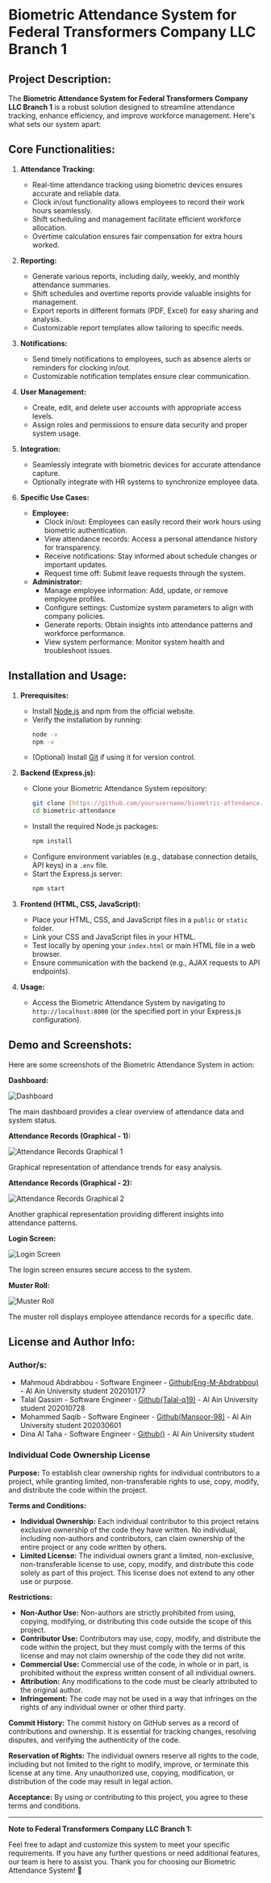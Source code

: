 # Biometric Attendance System for Federal Transformers Company LLC Branch 1

## Project Description:

The **Biometric Attendance System for Federal Transformers Company LLC Branch 1** is a robust solution designed to streamline attendance tracking, enhance efficiency, and improve workforce management. Here's what sets our system apart:

## Core Functionalities:

1.  **Attendance Tracking:**
    * Real-time attendance tracking using biometric devices ensures accurate and reliable data.
    * Clock in/out functionality allows employees to record their work hours seamlessly.
    * Shift scheduling and management facilitate efficient workforce allocation.
    * Overtime calculation ensures fair compensation for extra hours worked.

2.  **Reporting:**
    * Generate various reports, including daily, weekly, and monthly attendance summaries.
    * Shift schedules and overtime reports provide valuable insights for management.
    * Export reports in different formats (PDF, Excel) for easy sharing and analysis.
    * Customizable report templates allow tailoring to specific needs.

3.  **Notifications:**
    * Send timely notifications to employees, such as absence alerts or reminders for clocking in/out.
    * Customizable notification templates ensure clear communication.

4.  **User Management:**
    * Create, edit, and delete user accounts with appropriate access levels.
    * Assign roles and permissions to ensure data security and proper system usage.

5.  **Integration:**
    * Seamlessly integrate with biometric devices for accurate attendance capture.
    * Optionally integrate with HR systems to synchronize employee data.

6.  **Specific Use Cases:**
    * **Employee:**
        * Clock in/out: Employees can easily record their work hours using biometric authentication.
        * View attendance records: Access a personal attendance history for transparency.
        * Receive notifications: Stay informed about schedule changes or important updates.
        * Request time off: Submit leave requests through the system.
    * **Administrator:**
        * Manage employee information: Add, update, or remove employee profiles.
        * Configure settings: Customize system parameters to align with company policies.
        * Generate reports: Obtain insights into attendance patterns and workforce performance.
        * View system performance: Monitor system health and troubleshoot issues.

## Installation and Usage:

1.  **Prerequisites:**
    * Install [Node.js](https://nodejs.org/) and npm from the official website.
    * Verify the installation by running:
        ```bash
        node -v
        npm -v
        ```
    * (Optional) Install [Git](https://git-scm.com/) if using it for version control.

2.  **Backend (Express.js):**
    * Clone your Biometric Attendance System repository:
        ```bash
        git clone [https://github.com/yourusername/biometric-attendance.git](https://github.com/yourusername/biometric-attendance.git)
        cd biometric-attendance
        ```
    * Install the required Node.js packages:
        ```bash
        npm install
        ```
    * Configure environment variables (e.g., database connection details, API keys) in a `.env` file.
    * Start the Express.js server:
        ```bash
        npm start
        ```

3.  **Frontend (HTML, CSS, JavaScript):**
    * Place your HTML, CSS, and JavaScript files in a `public` or `static` folder.
    * Link your CSS and JavaScript files in your HTML.
    * Test locally by opening your `index.html` or main HTML file in a web browser.
    * Ensure communication with the backend (e.g., AJAX requests to API endpoints).

4.  **Usage:**
    * Access the Biometric Attendance System by navigating to `http://localhost:8000` (or the specified port in your Express.js configuration).

## Demo and Screenshots:


Here are some screenshots of the Biometric Attendance System in action:

**Dashboard:**

![Dashboard](/Images/Dshbrd.PNG)

The main dashboard provides a clear overview of attendance data and system status.

**Attendance Records (Graphical - 1):**

![Attendance Records Graphical 1](/Images/GAR1.png)

Graphical representation of attendance trends for easy analysis.

**Attendance Records (Graphical - 2):**

![Attendance Records Graphical 2](/Images/GAR2.PNG)

Another graphical representation providing different insights into attendance patterns.

**Login Screen:**

![Login Screen](/Images/Login.png)

The login screen ensures secure access to the system.

**Muster Roll:**

![Muster Roll](/Images/MusterRoll.PNG)

The muster roll displays employee attendance records for a specific date.




## License and Author Info:

### Author/s:

* Mahmoud Abdrabbou - Software Engineer - [Github(Eng-M-Abdrabbou)](https://github.com/Eng-M-Abdrabbou) - Al Ain University student 202010177
* Talal Qassim - Software Engineer - [Github(Talal-q19)](https://github.com/Talal-q19) - Al Ain University student 202010728 
* Mohammed Saqib - Software Engineer - [Github(Mansoor-98)](https://github.com/Mansoor-98) - Al Ain University student 202030601 
* Dina Al Taha - Software Engineer - [Github()](https://github.com/) - Al Ain University student

### Individual Code Ownership License

**Purpose:** To establish clear ownership rights for individual contributors to a project, while granting limited, non-transferable rights to use, copy, modify, and distribute the code within the project.

**Terms and Conditions:**

* **Individual Ownership:** Each individual contributor to this project retains exclusive ownership of the code they have written. No individual, including non-authors and contributors, can claim ownership of the entire project or any code written by others.
* **Limited License:** The individual owners grant a limited, non-exclusive, non-transferable license to use, copy, modify, and distribute this code solely as part of this project. This license does not extend to any other use or purpose.

**Restrictions:**

* **Non-Author Use:** Non-authors are strictly prohibited from using, copying, modifying, or distributing this code outside the scope of this project.
* **Contributor Use:** Contributors may use, copy, modify, and distribute the code within the project, but they must comply with the terms of this license and may not claim ownership of the code they did not write.
* **Commercial Use:** Commercial use of the code, in whole or in part, is prohibited without the express written consent of all individual owners.
* **Attribution:** Any modifications to the code must be clearly attributed to the original author.
* **Infringement:** The code may not be used in a way that infringes on the rights of any individual owner or other third party.

**Commit History:** The commit history on GitHub serves as a record of contributions and ownership. It is essential for tracking changes, resolving disputes, and verifying the authenticity of the code.

**Reservation of Rights:** The individual owners reserve all rights to the code, including but not limited to the right to modify, improve, or terminate this license at any time. Any unauthorized use, copying, modification, or distribution of the code may result in legal action.

**Acceptance:** By using or contributing to this project, you agree to these terms and conditions.

---

**Note to Federal Transformers Company LLC Branch 1:**

Feel free to adapt and customize this system to meet your specific requirements. If you have any further questions or need additional features, our team is here to assist you. Thank you for choosing our Biometric Attendance System! 🌟
